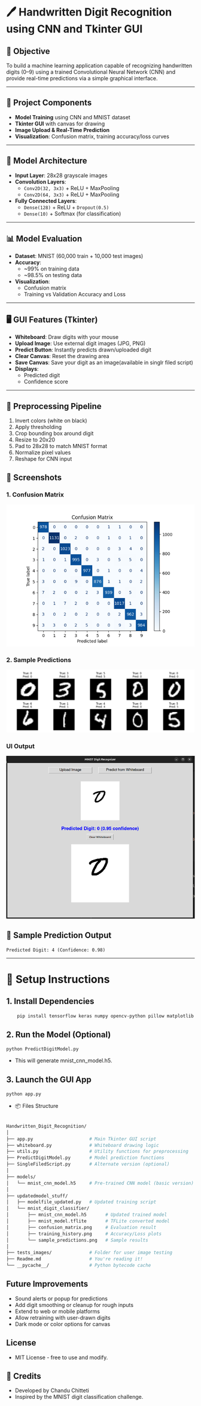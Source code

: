 # 🖊️ Handwritten Digit Recognition using CNN and Tkinter GUI

## 🎯 Objective
To build a machine learning application capable of recognizing handwritten digits (0–9) using a trained Convolutional Neural Network (CNN) and provide real-time predictions via a simple graphical interface.

---

## 📁 Project Components

- **Model Training** using CNN and MNIST dataset
- **Tkinter GUI** with canvas for drawing
- **Image Upload & Real-Time Prediction**
- **Visualization**: Confusion matrix, training accuracy/loss curves

---

## 🧠 Model Architecture

- **Input Layer**: 28x28 grayscale images
- **Convolution Layers**:
  - `Conv2D(32, 3x3)` + ReLU + MaxPooling
  - `Conv2D(64, 3x3)` + ReLU + MaxPooling
- **Fully Connected Layers**:
  - `Dense(128)` + ReLU + `Dropout(0.5)`
  - `Dense(10)` + Softmax (for classification)

---

## 📊 Model Evaluation

- **Dataset**: MNIST (60,000 train + 10,000 test images)
- **Accuracy**:
  - ~99% on training data
  - ~98.5% on testing data
- **Visualization**:
  - Confusion matrix
  - Training vs Validation Accuracy and Loss

---

## 🖥️ GUI Features (Tkinter)

- **Whiteboard**: Draw digits with your mouse
- **Upload Image**: Use external digit images (JPG, PNG)
- **Predict Button**: Instantly predicts drawn/uploaded digit
- **Clear Canvas**: Reset the drawing area
- **Save Canvas**: Save your digit as an image(available in singlr filed script)
- **Displays**:
  - Predicted digit
  - Confidence score

---

## 🧹 Preprocessing Pipeline

1. Invert colors (white on black)
2. Apply thresholding
3. Crop bounding box around digit
4. Resize to 20x20
5. Pad to 28x28 to match MNIST format
6. Normalize pixel values
7. Reshape for CNN input

## 📸 Screenshots

### 1. Confusion Matrix
![ConfusionMatrix](./updatedmodel_stuff/mnist_digit_classifier/confusion_matrix.png)

### 2. Sample Predictions
![SamplePredictions](./updatedmodel_stuff/mnist_digit_classifier/sample_predictions.png)

### UI Output
![UI output](./ui_output.png)

## 🧪 Sample Prediction Output

```plaintext
Predicted Digit: 4 (Confidence: 0.98)
```
---

# 🔧 Setup Instructions
## 1. Install Dependencies

```bash
    pip install tensorflow keras numpy opencv-python pillow matplotlib scikit-learn

```

## 2. Run the Model (Optional)
```bash
python PredictDigitModel.py
```
- This will generate mnist_cnn_model.h5.

## 3. Launch the GUI App

```bash 
python app.py
```

- 📦 Files Structure

```bash 

Handwritten_Digit_Recognition/
│
├── app.py                     # Main Tkinter GUI script
├── whiteboard.py              # Whiteboard drawing logic
├── utils.py                   # Utility functions for preprocessing
├── PredictDigitModel.py       # Model prediction functions
├── SingleFiledScript.py       # Alternate version (optional)
│
├── models/
│   └── mnist_cnn_model.h5     # Pre-trained CNN model (basic version)
│
├── updatedmodel_stuff/
│   ├── modelfile_updated.py   # Updated training script
│   └── mnist_digit_classifier/
│       ├── mnist_cnn_model.h5       # Updated trained model
│       ├── mnist_model.tflite       # TFLite converted model
│       ├── confusion_matrix.png     # Evaluation result
│       ├── training_history.png     # Accuracy/Loss plots
│       └── sample_predictions.png   # Sample results
│
├── tests_images/              # Folder for user image testing
├── Readme.md                  # You're reading it!
└── __pycache__/               # Python bytecode cache
```


## Future Improvements

  - Sound alerts or popup for predictions
  - Add digit smoothing or cleanup for rough inputs
  - Extend to web or mobile platforms
  - Allow retraining with user-drawn digits
  - Dark mode or color options for canvas

## License

- MIT License - free to use and modify.

## 🙌 Credits

- Developed by Chandu Chitteti
- Inspired by the MNIST digit classification challenge.
